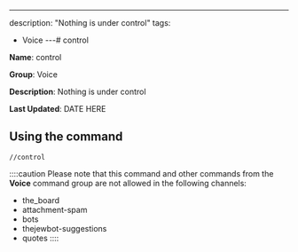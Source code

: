 ---
description: "Nothing is under control"
tags:
  - Voice
---# control

**Name**: control

**Group**: Voice

**Description**: Nothing is under control

**Last Updated**: DATE HERE

## Using the command

    //control

::::caution Please note that this command and other commands from the **Voice** command group are not allowed in the following channels:
- the_board
- attachment-spam
- bots
- thejewbot-suggestions
- quotes
::::